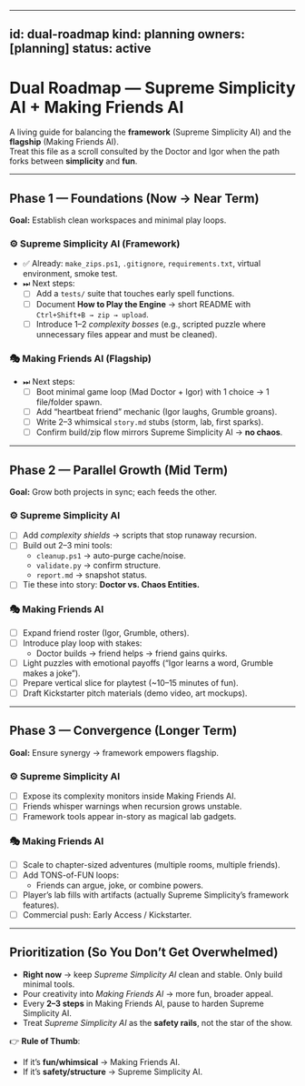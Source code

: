  ---
id: dual-roadmap
kind: planning
owners: [planning]
status: active
---

# Dual Roadmap — Supreme Simplicity AI + Making Friends AI

A living guide for balancing the **framework** (Supreme Simplicity AI) and the **flagship** (Making Friends AI).  
Treat this file as a scroll consulted by the Doctor and Igor when the path forks between **simplicity** and **fun**. 

---

## Phase 1 — Foundations (Now → Near Term)

**Goal:** Establish clean workspaces and minimal play loops.

### ⚙️ Supreme Simplicity AI (Framework)
- ✅ Already: `make_zips.ps1`, `.gitignore`, `requirements.txt`, virtual environment, smoke test.  
- ⏭ Next steps:  
  - [ ] Add a `tests/` suite that touches early spell functions.  
  - [ ] Document **How to Play the Engine** → short README with `Ctrl+Shift+B → zip → upload`.  
  - [ ] Introduce 1–2 *complexity bosses* (e.g., scripted puzzle where unnecessary files appear and must be cleaned).  

### 🎭 Making Friends AI (Flagship)
- ⏭ Next steps:  
  - [ ] Boot minimal game loop (Mad Doctor + Igor) with 1 choice → 1 file/folder spawn.  
  - [ ] Add “heartbeat friend” mechanic (Igor laughs, Grumble groans).  
  - [ ] Write 2–3 whimsical `story.md` stubs (storm, lab, first sparks).  
  - [ ] Confirm build/zip flow mirrors Supreme Simplicity AI → **no chaos**.  

---

## Phase 2 — Parallel Growth (Mid Term)

**Goal:** Grow both projects in sync; each feeds the other.  

### ⚙️ Supreme Simplicity AI
- [ ] Add *complexity shields* → scripts that stop runaway recursion.  
- [ ] Build out 2–3 mini tools:  
  - `cleanup.ps1` → auto-purge cache/noise.  
  - `validate.py` → confirm structure.  
  - `report.md` → snapshot status.  
- [ ] Tie these into story: **Doctor vs. Chaos Entities.**  

### 🎭 Making Friends AI
- [ ] Expand friend roster (Igor, Grumble, others).  
- [ ] Introduce play loop with stakes:  
  - Doctor builds → friend helps → friend gains quirks.  
- [ ] Light puzzles with emotional payoffs (“Igor learns a word, Grumble makes a joke”).  
- [ ] Prepare vertical slice for playtest (~10–15 minutes of fun).  
- [ ] Draft Kickstarter pitch materials (demo video, art mockups).  

---

## Phase 3 — Convergence (Longer Term)

**Goal:** Ensure synergy → framework empowers flagship.  

### ⚙️ Supreme Simplicity AI
- [ ] Expose its complexity monitors inside Making Friends AI.  
- [ ] Friends whisper warnings when recursion grows unstable.  
- [ ] Framework tools appear in-story as magical lab gadgets.  

### 🎭 Making Friends AI
- [ ] Scale to chapter-sized adventures (multiple rooms, multiple friends).  
- [ ] Add TONS-of-FUN loops:  
  - Friends can argue, joke, or combine powers.  
- [ ] Player’s lab fills with artifacts (actually Supreme Simplicity’s framework features).  
- [ ] Commercial push: Early Access / Kickstarter.  

---

## Prioritization (So You Don’t Get Overwhelmed)

- **Right now** → keep *Supreme Simplicity AI* clean and stable. Only build minimal tools.  
- Pour creativity into *Making Friends AI* → more fun, broader appeal.  
- Every **2–3 steps** in Making Friends AI, pause to harden Supreme Simplicity AI.  
- Treat *Supreme Simplicity AI* as the **safety rails**, not the star of the show.  

👉 **Rule of Thumb**:  
- If it’s **fun/whimsical** → Making Friends AI.  
- If it’s **safety/structure** → Supreme Simplicity AI.  
